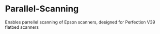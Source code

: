 # Parallel-Scanning
Enables parrellel scanning of Epson scanners, designed for Perfection V39 flatbed scanners
